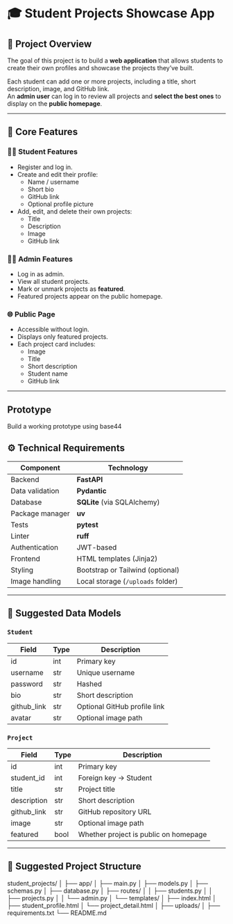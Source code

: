 # 🎓 Student Projects Showcase App

## 🧠 Project Overview

The goal of this project is to build a **web application** that allows students to create their own profiles and showcase the projects they’ve built.  

Each student can add one or more projects, including a title, short description, image, and GitHub link.  
An **admin user** can log in to review all projects and **select the best ones** to display on the **public homepage**.

---

## 🚀 Core Features

### 👩‍🎓 Student Features
- Register and log in.
- Create and edit their profile:
  - Name / username  
  - Short bio  
  - GitHub link  
  - Optional profile picture  
- Add, edit, and delete their own projects:
  - Title  
  - Description  
  - Image  
  - GitHub link  

### 🧑‍💼 Admin Features
- Log in as admin.  
- View all student projects.  
- Mark or unmark projects as **featured**.  
- Featured projects appear on the public homepage.

### 🌐 Public Page
- Accessible without login.  
- Displays only featured projects.  
- Each project card includes:
  - Image  
  - Title  
  - Short description  
  - Student name  
  - GitHub link  

---
## Prototype
Build a working prototype using base44

## ⚙️ Technical Requirements 

| Component | Technology |
|------------|-------------|
| Backend | **FastAPI** |
| Data validation | **Pydantic** |
| Database | **SQLite** (via SQLAlchemy)|
| Package manager | **uv** |
| Tests | **pytest** |
| Linter | **ruff** |
| Authentication | JWT-based |
| Frontend | HTML templates (Jinja2) |
| Styling | Bootstrap or Tailwind (optional) |
| Image handling | Local storage (`/uploads` folder) |

---

## 🧩 Suggested Data Models

### `Student`
| Field | Type | Description |
|-------|------|-------------|
| id | int | Primary key |
| username | str | Unique username |
| password | str | Hashed |
| bio | str | Short description |
| github_link | str | Optional GitHub profile link |
| avatar | str | Optional image path |

### `Project`
| Field | Type | Description |
|-------|------|-------------|
| id | int | Primary key |
| student_id | int | Foreign key → Student |
| title | str | Project title |
| description | str | Short description |
| github_link | str | GitHub repository URL |
| image | str | Optional image path |
| featured | bool | Whether project is public on homepage |

---

## 📁 Suggested Project Structure
student_projects/
│
├── app/
│ ├── main.py
│ ├── models.py
│ ├── schemas.py
│ ├── database.py
│ ├── routes/
│ │ ├── students.py
│ │ ├── projects.py
│ │ └── admin.py
│ └── templates/
│ ├── index.html
│ ├── student_profile.html
│ └── project_detail.html
│
├── uploads/
│
├── requirements.txt
└── README.md
